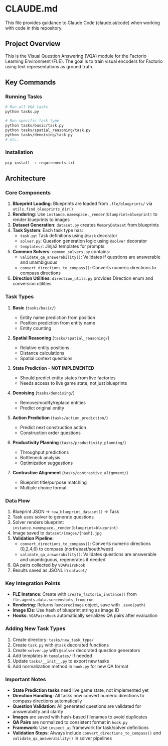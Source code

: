 # CLAUDE.md

This file provides guidance to Claude Code (claude.ai/code) when working with code in this repository.

## Project Overview

This is the Visual Question Answering (VQA) module for the Factorio Learning Environment (FLE). The goal is to train visual encoders for Factorio using text representations as ground truth.

## Key Commands

### Running Tasks
```bash
# Run all VQA tasks
python tasks.py

# Run specific task type
python tasks/basic/task.py
python tasks/spatial_reasoning/task.py
python tasks/denoising/task.py
# etc.
```

### Installation
```bash
pip install -r requirements.txt
```

## Architecture

### Core Components

1. **Blueprint Loading**: Blueprints are loaded from `.fle/blueprints/` via `utils.find_blueprints_dir()`
2. **Rendering**: Use `instance.namespace._render(blueprint=blueprint)` to render blueprints to images
3. **Dataset Generation**: `dataset.py` creates `MemoryDataset` from blueprints
4. **Task System**: Each task type has:
   - `task.py`: Task definitions using `@task` decorator
   - `solver.py`: Question generation logic using `@solver` decorator
   - `templates/`: Jinja2 templates for prompts
5. **Common Solvers**: `common_solvers.py` contains:
   - `validate_qa_answerability()`: Validates if questions are answerable and unambiguous
   - `convert_directions_to_compass()`: Converts numeric directions to compass directions
6. **Direction Utilities**: `direction_utils.py` provides Direction enum and conversion utilities

### Task Types

1. **Basic** (`tasks/basic/`)
   - Entity name prediction from position
   - Position prediction from entity name
   - Entity counting

2. **Spatial Reasoning** (`tasks/spatial_reasoning/`)
   - Relative entity positions
   - Distance calculations
   - Spatial context questions

3. **State Prediction** - **NOT IMPLEMENTED**
   - Should predict entity states from live factories
   - Needs access to live game state, not just blueprints

4. **Denoising** (`tasks/denoising/`)
   - Remove/modify/replace entities
   - Predict original entity

5. **Action Prediction** (`tasks/action_prediction/`)
   - Predict next construction action
   - Construction order questions

6. **Productivity Planning** (`tasks/productivity_planning/`)
   - Throughput predictions
   - Bottleneck analysis
   - Optimization suggestions

7. **Contrastive Alignment** (`tasks/contrastive_alignment/`)
   - Blueprint title/purpose matching
   - Multiple choice format

### Data Flow

1. Blueprint JSON → `raw_blueprint_dataset()` → Task
2. Task uses solver to generate questions
3. Solver renders blueprint: `instance.namespace._render(blueprint=blueprint)`
4. Image saved to `dataset/images/{hash}.jpg`
5. **Validation Pipeline**:
   - `convert_directions_to_compass()`: Converts numeric directions (0,2,4,6) to compass (north/east/south/west)
   - `validate_qa_answerability()`: Validates questions are answerable and unambiguous, regenerates if needed
6. QA pairs collected by `VQAPairsHook`
7. Results saved as JSONL in `dataset/`

### Key Integration Points

- **FLE Instance**: Create with `create_factorio_instance()` from `fle.agents.data.screenshots_from_run`
- **Rendering**: Returns `RenderedImage` object, save with `.save(path)`
- **Image IDs**: Use hash of blueprint string as image ID
- **Hooks**: `VQAPairsHook` automatically serializes QA pairs after evaluation

### Adding New Task Types

1. Create directory: `tasks/new_task_type/`
2. Create `task.py` with `@task` decorated functions
3. Create `solver.py` with `@solver` decorated question generators
4. Add templates in `templates/` if needed
5. Update `tasks/__init__.py` to export new tasks
6. Add normalization method in `hook.py` for new QA format

### Important Notes

- **State Prediction tasks** need live game state, not implemented yet
- **Direction Handling**: All tasks now convert numeric directions to compass directions automatically
- **Question Validation**: All generated questions are validated for answerability and clarity
- **Images** are saved with hash-based filenames to avoid duplicates
- **QA Pairs** are normalized to consistent format in `hook.py`
- **Framework**: Use `inspect_ai` framework for task/solver definitions
- **Validation Steps**: Always include `convert_directions_to_compass()` and `validate_qa_answerability()` in solver pipelines